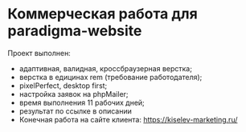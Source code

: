 # Коммерческая работа для paradigma-website

Проект выполнен:
+ адаптивная, валидная, кроссбраузерная верстка;
+ верстка в едицинах rem (требование работодателя);
+ pixelPerfect, desktop first;
+ настройка заявок на phpMailer;
+ время выполнения 11 рабочих дней;
+ результат по ссылке в описании
+ Конечная работа на сайте клиента: <a href="https://kiselev-marketing.ru/" target="_blank">https://kiselev-marketing.ru/</a>
